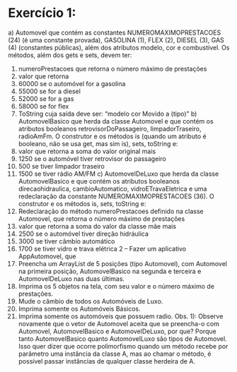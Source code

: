 # Exercício 1:
a) Automovel que contém as constantes NUMEROMAXIMOPRESTACOES (24) (é uma
constante provada), GASOLINA (1), FLEX (2), DIESEL (3), GAS (4) (constantes
públicas), além dos atributos modelo, cor e combustível. Os métodos, além dos
gets e sets, devem ter:
1. numeroPrestacoes que retorna o número máximo de prestações
2. valor que retorna
1. 60000 se o automóvel for a gasolina
2. 55000 se for a diesel
3. 52000 se for a gas
4. 58000 se for flex
3. ToString cuja saída deve ser: “modelo cor Movido a (tipo)”
b) AutomovelBasico que herda da classe Automovel e que contém os atributos booleanos
retrovisorDoPassageiro, limpadorTraseiro, radioAmFm. O construtor e os
métodos is (quando um atributo é booleano, não se usa get, mas sim
is), sets, toString e:
1. valor que retorna a soma do valor original mais
1. 1250 se o automóvel tiver retrovisor do passageiro
2. 500 se tiver limpador traseiro
3. 1500 se tiver rádio AM/FM
c) AutomovelDeLuxo que herda da classe AutomovelBasico e que contém os
atributos booleanos direcaohidraulica, cambioAutomatico, vidroETravaEletrica e
uma redeclaração da constante NUMEROMAXIMOPRESTACOES (36). O construtor
e os métodos is, sets, toString e:
1. Redeclaração do método numeroPrestacoes definido na classe Automovel, que retorna
o número máximo de prestações
2. valor que retorna a soma do valor da classe mãe mais
1. 2500 se o automóvel tiver direção hidráulica
2. 3000 se tiver câmbio automático
3. 1700 se tiver vidro e trava elétrica
2 – Fazer um aplicativo AppAutomovel, que
1. Preencha um ArrayList de 5 posições (tipo Automovel), com Automovel na primeira
posição, AutomovelBasico na segunda e terceira e AutomovelDeLuxo nas duas últimas.
2. Imprima os 5 objetos na tela, com seu valor e o número máximo de prestações.
3. Mude o câmbio de todos os Automóveis de Luxo.
4. Imprima somente os Automóveis Básicos.
5. Imprima somente os automóveis que possuem radio.
Obs. 1): Observe novamente que o vetor de Automovel aceita que se preencha-o
com Automovel, AutomovelBasico e AutomovelDeLuxo, por que?
Porque tanto AutomovelBasico quanto AutomovelLuxo são tipos de Automovel.
Isso quer dizer que ocorre polimorfismo quando um método recebe por parâmetro uma
instância da classe A, mas ao chamar o método, é possível passar instâncias de qualquer
classe herdeira de A.
